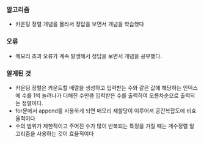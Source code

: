 ### 알고리즘
 - 카운팅 정렬 개념을 몰라서 정답을 보면서 개념을 학습했다

### 오류
 - 메모리 초과 오류가 계속 발생해서 정답을 보면서 개념을 공부했다.

### 알게된 것
 - 카운팅 정렬은 카운트할 배열을 생성하고 입력받는 수와 같은 값에 해당하는 인덱스에 수를 1씩 늘려나가 더해진 수만큼 입력받은 수를 출력하여 오름차순으로 출력되는 정렬이다.
 - for문에서 append를 사용하게 되면 매모리 재할당이 이루어져 공간복잡도에 비효율적이다
 - 수의 범위가 제한적이고 주어진 수가 많이 반복되는 특징을 가질 때는 계수정렬 알고리즘을 사용하는 것이 효율적이다
